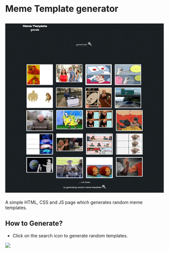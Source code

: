 # Meme Template generator

![](./res/homepage.jpg)
---
A simple HTML, CSS and JS page which generates random meme templates. 

## How to Generate?

- Click on the search icon to generate random templates.

![](./res/generator.gif)

